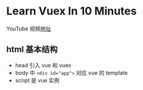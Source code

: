# Learn Vuex In 10 Minutes
YouTube 视频[地址](https://www.youtube.com/watch?v=LW9yIR4GoVU)

## html 基本结构

* head 引入 vue 和 vuex
* body 中 `<div id="app">` 对应 vue 的 template
* script 是 vue 实例
